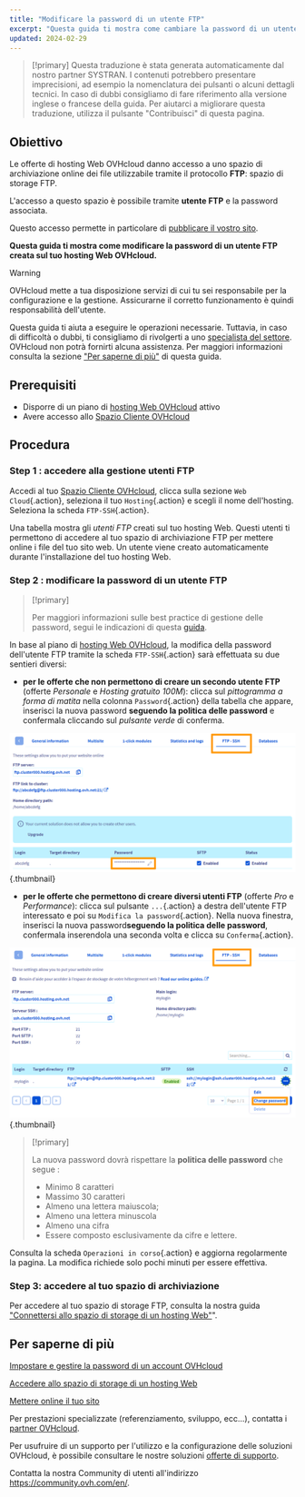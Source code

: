 ```yaml
---
title: "Modificare la password di un utente FTP"
excerpt: "Questa guida ti mostra come cambiare la password di un utente FTP creata sul tuo hosting Web OVHcloud"
updated: 2024-02-29
---
```


> [!primary]
> Questa traduzione è stata generata automaticamente dal nostro partner SYSTRAN. I contenuti potrebbero presentare imprecisioni, ad esempio la nomenclatura dei pulsanti o alcuni dettagli tecnici. In caso di dubbi consigliamo di fare riferimento alla versione inglese o francese della guida. Per aiutarci a migliorare questa traduzione, utilizza il pulsante "Contribuisci" di questa pagina.
>

## Obiettivo

Le offerte di hosting Web OVHcloud danno accesso a uno spazio di archiviazione online dei file utilizzabile tramite il protocollo **FTP**: spazio di storage FTP.

L'accesso a questo spazio è possibile tramite **utente FTP** e la password associata.

Questo accesso permette in particolare di [pubblicare il vostro sito](/pages/web_cloud/web_hosting/hosting_how_to_get_my_website_online).

**Questa guida ti mostra come modificare la password di un utente FTP creata sul tuo hosting Web OVHcloud.**

> [!warning]
>
> OVHcloud mette a tua disposizione servizi di cui tu sei responsabile per la configurazione e la gestione. Assicurarne il corretto funzionamento è quindi responsabilità dell'utente.
>
> Questa guida ti aiuta a eseguire le operazioni necessarie. Tuttavia, in caso di difficoltà o dubbi, ti consigliamo di rivolgerti a uno [specialista del settore](https://partner.ovhcloud.com/fr-ca/directory/). OVHcloud non potrà fornirti alcuna assistenza. Per maggiori informazioni consulta la sezione ["Per saperne di più"](#go-further) di questa guida.
>

## Prerequisiti

- Disporre di un piano di [hosting Web OVHcloud](https://www.ovhcloud.com/it/web-hosting/) attivo
- Avere accesso allo [Spazio Cliente OVHcloud](https://www.ovh.com/auth/?action=gotomanager&from=https://www.ovh.it/&ovhSubsidiary=it)

## Procedura

### Step 1 : accedere alla gestione utenti FTP

Accedi al tuo [Spazio Cliente OVHcloud](https://www.ovh.com/auth/?action=gotomanager&from=https://www.ovh.it/&ovhSubsidiary=it), clicca sulla sezione `Web Cloud`{.action}, seleziona il tuo `Hosting`{.action} e scegli il nome dell'hosting. Seleziona la scheda `FTP-SSH`{.action}.

Una tabella mostra gli *utenti FTP* creati sul tuo hosting Web. Questi utenti ti permettono di accedere al tuo spazio di archiviazione FTP per mettere online i file del tuo sito web. Un utente viene creato automaticamente durante l'installazione del tuo hosting Web.

### Step 2 : modificare la password di un utente FTP

> [!primary]
>
> Per maggiori informazioni sulle best practice di gestione delle password, segui le indicazioni di questa [guida](/pages/account_and_service_management/account_information/manage-ovh-password).
>

In base al piano di [hosting Web OVHcloud](https://www.ovhcloud.com/it/web-hosting/), la modifica della password dell'utente FTP tramite la scheda `FTP-SSH`{.action} sarà effettuata su due sentieri diversi:

- **per le offerte che non permettono di creare un secondo utente FTP** (offerte *Personale* e *Hosting gratuito 100M*): clicca sul *pittogramma a forma di matita* nella colonna `Password`{.action} della tabella che appare, inserisci la nuova password **seguendo la politica delle password** e confermala cliccando sul *pulsante verde* di conferma.

![change-ftp-password-step1-perso](images/change-password-perso.png){.thumbnail}

- **per le offerte che permettono di creare diversi utenti FTP** (offerte *Pro* e *Performance*): clicca sul pulsante `...`{.action} a destra dell'utente FTP interessato e poi su `Modifica la password`{.action}. Nella nuova finestra, inserisci la nuova password**seguendo la politica delle password**, confermala inserendola una seconda volta e clicca su `Conferma`{.action}.

![change-ftp-password-pro](images/change-password-pro.png){.thumbnail}

> [!primary]
>
> La nuova password dovrà rispettare la **politica delle password** che segue :
>
>- Minimo 8 caratteri
>- Massimo 30 caratteri
>- Almeno una lettera maiuscola;
>- Almeno una lettera minuscola
>- Almeno una cifra
>- Essere composto esclusivamente da cifre e lettere.

Consulta la scheda `Operazioni in corso`{.action} e aggiorna regolarmente la pagina. La modifica richiede solo pochi minuti per essere effettiva.

### Step 3: accedere al tuo spazio di archiviazione

Per accedere al tuo spazio di storage FTP, consulta la nostra guida ["Connettersi allo spazio di storage di un hosting Web"](/pages/web_cloud/web_hosting/ftp_connection)".

## Per saperne di più <a name="go-further"></a>

[Impostare e gestire la password di un account OVHcloud](/pages/account_and_service_management/account_information/manage-ovh-password)

[Accedere allo spazio di storage di un hosting Web](/pages/web_cloud/web_hosting/ftp_connection)

[Mettere online il tuo sito](/pages/web_cloud/web_hosting/hosting_how_to_get_my_website_online)

Per prestazioni specializzate (referenziamento, sviluppo, ecc...), contatta i [partner OVHcloud](https://partner.ovhcloud.com/it/directory/).

Per usufruire di un supporto per l'utilizzo e la configurazione delle soluzioni OVHcloud, è possibile consultare le nostre soluzioni [offerte di supporto](/links/support).

Contatta la nostra Community di utenti all'indirizzo <https://community.ovh.com/en/>.